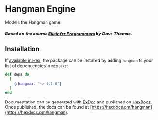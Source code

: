 # Hangman Engine

Models the Hangman game.

##### Based on the course [Elixir for Programmers](https://codestool.coding-gnome.com/courses/elixir-for-programmers) by Dave Thomas.

## Installation

If [available in Hex](https://hex.pm/docs/publish), the package can be installed
by adding `hangman` to your list of dependencies in `mix.exs`:

```elixir
def deps do
  [
    {:hangman, "~> 0.1.0"}
  ]
end
```

Documentation can be generated with [ExDoc](https://github.com/elixir-lang/ex_doc)
and published on [HexDocs](https://hexdocs.pm). Once published, the docs can
be found at [https://hexdocs.pm/hangman](https://hexdocs.pm/hangman).

